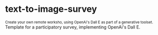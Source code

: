 # text-to-image-survey
<sub> Create your own remote worksho, using OpenAi's Dall E as part of a generative toolset.</sub>
Template for a participatory survey, implementing OpenAi's Dall E.
